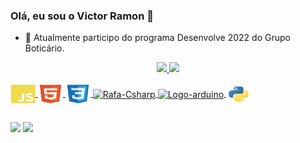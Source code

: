 ### Olá, eu sou o Victor Ramon 👋

- 🌱 Atualmente participo do programa Desenvolve 2022 do Grupo Boticário.

<!-- Bacharel em Ciências e Tecnologia com ênfase em Tecnologia Mecânica, Engenheiro Mecânico (UFRN) e Mestre em Engenharia Elétrica e de Computação (UFRN). Participou como voluntário na equipe de Aerodesign da UFRN (Carkará Aerodesign) em 2016, 2017 e 2018 obtendo respectivamente o 3°, 2° e 2° lugar no campeonato nacional na competição SAE Brasil Aerodesign. Foi estagiário por 6 meses na empresa Qualital Consultoria e Treinamento, 6 meses na empresa Natalmakers Comércio e Serviços de Eletroeletrônicos, seguido por mais um ano de trabalho como desenvolvedor. Além disso, participou também do corpo de discentes pesquisadores no Laboratório de Manufatura da UFRN (LabMan/UFRN) como aluno de Mestrado em Engenharia Elétrica e de Computação pelo programa de pós graduação em Engenharia Elétrica e de Computação da Universidade Federal do Rio Grande do Norte (PPGEEC/UFRN), desenvolvendo pesquisas com controle inteligente aplicado a robôs móveis. Atualmente está participando como estudante de programação do Programa Boticário Desenvolve 2022. -->

<div align="center">
  <a href="https://github.com/victorramonfm">
  <img height="170em" src="https://github-readme-stats.vercel.app/api?username=victorramonfm&show_icons=true&theme=dark&include_all_commits=true&count_private=true"/>
  <img height="170em" src="https://github-readme-stats.vercel.app/api/top-langs/?username=victorramonfm&layout=compact&langs_count=7&theme=dark"/>
</div>
<div style="display: inline_block"><br>
  <img align="center" alt="Rafa-Js" height="30" width="40" src="https://raw.githubusercontent.com/devicons/devicon/master/icons/javascript/javascript-plain.svg">
  <img align="center" alt="Rafa-HTML" height="30" width="40" src="https://raw.githubusercontent.com/devicons/devicon/master/icons/html5/html5-original.svg">
  <img align="center" alt="Rafa-CSS" height="30" width="40" src="https://raw.githubusercontent.com/devicons/devicon/master/icons/css3/css3-original.svg">
  <img align="center" alt="Rafa-Csharp" height="30" width="40" src="https://cdn.jsdelivr.net/gh/devicons/devicon/icons/cplusplus/cplusplus-original.svg">
  <img align="center" alt="Logo-arduino" height="30" width="40" src="https://cdn.jsdelivr.net/gh/devicons/devicon/icons/arduino/arduino-original-wordmark.svg">         
  <img align="center" alt="Rafa-Python" height="30" width="40" src="https://raw.githubusercontent.com/devicons/devicon/master/icons/python/python-original.svg">
</div>
          
  ##
  
<div> 
  <a href="https://www.linkedin.com/in/victorramonfm/" target="_blank"><img src="https://img.shields.io/badge/-LinkedIn-%230077B5?style=for-the-badge&logo=linkedin&logoColor=white" target="_blank"></a>
  <a href = "mailto:victor.moreira.086@ufrn.edu.br"><img src="https://img.shields.io/badge/-Gmail-%23333?style=for-the-badge&logo=gmail&logoColor=white" target="_blank"></a>

  <!-- ![Snake animation](https://github.com/rafaballerini/rafaballerini/blob/output/github-contribution-grid-snake.svg) -->
 
</div>
